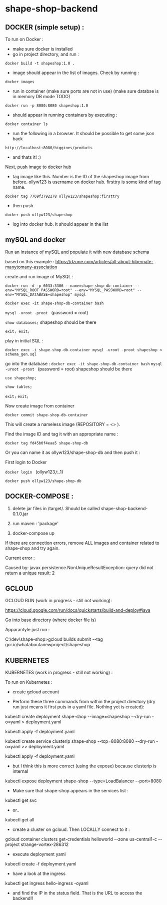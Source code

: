 
shape-shop-backend
====================

DOCKER (simple setup) :
----------

To run on Docker :

- make sure docker is installed
- go in project directory, and run :

`` docker build -t shapeshop:1.0 . ``

- image should appear in the list of images. Check by running :

`` docker images ``
 
- run in container (make sure ports are not in use) (make sure databse is in memory DB mode TODO)

`` docker run -p 8080:8080 shapeshop:1.0 ``

- should appear in running containers by executing :

`` docker container ls ``

- run the following in a browser. It should be possible to get some json back

`` http://localhost:8080/higgines/products ``

- and thats it! :)

Next, push image to docker hub

- tag image like this. Number is the ID of the shapeshop image from before. ollyw123 is username on docker hub. firsttry is some kind of tag name.

`` docker tag 7769f3792278 ollyw123/shapeshop:firsttry ``

- then push 

`` docker push ollyw123/shapeshop ``

- log into docker hub. It should appear in the list




mySQL and docker
----------

Run an instance of mySQL and populate it with new database schema

based on this example :
https://dzone.com/articles/all-about-hibernate-manytomany-association

create and run image of MySQL :

``docker run -d -p 6033:3306 --name=shape-shop-db-container --env="MYSQL_ROOT_PASSWORD=root" --env="MYSQL_PASSWORD=root" --env="MYSQL_DATABASE=shapeshop" mysql``

``docker exec -it shape-shop-db-container bash ``

``mysql -uroot -proot ``
(password = root)

``show databases;``
shapeshop should be there

``exit;
exit;``

play in initial SQL :

``docker exec -i shape-shop-db-container mysql -uroot -proot shapeshop < schema_gen.sql``

go into the database :
``docker exec -it shape-shop-db-container bash``
``mysql -uroot -proot ``
(password = root)
shapeshop should be there

``use shapeshop;``

``show tables;``

``exit;``
``exit;``

Now create image from container

``docker commit shape-shop-db-container``

This will create a nameless image (REPOSITORY = <<none>> ).

Find the image ID and tag it with an appropriate name :

``docker tag fd45b0f4eaa5 shape-shop-db ``

Or you can name it as ollyw123/shape-shop-db and then push it :

First login to Docker 

``docker login ``
(ollyw123,t..1)

`` docker push ollyw123/shape-shop-db ``



DOCKER-COMPOSE :
----------

1) delete jar files in /target/. Should be called shape-shop-backend-0.1.0.jar

2) run maven : 'package' 

3) docker-compose up

If there are connection errors, remove ALL images and container related to shape-shop and try again.

Current error :

Caused by: javax.persistence.NonUniqueResultException: query did not return a unique result: 2






























GCLOUD 
--------

GCLOUD RUN (work in progress - still not working):

https://cloud.google.com/run/docs/quickstarts/build-and-deploy#java


Go into base directory (where docker file is)

Apparantyle just run :

C:\dev\shape-shop>gcloud builds submit --tag gcr.io/whataboutanewproject/shapeshop








KUBERNETES 
--------

KUBERNETES (work in progress - still not working) :

To run on Kubernetes :

- create gcloud account



- Perform these three commands from within the project directory (dry run just means it first puts in a yaml file. Nothing yet is created):

kubectl create deployment shape-shop --image=shapeshop --dry-run -o=yaml > deployment.yaml

kubectl apply -f deployment.yaml

kubectl create service clusterip shape-shop --tcp=8080:8080 --dry-run -o=yaml >> deployment.yaml

kubectl apply -f deployment.yaml


- but I think this is more correct (using the expose) because clusterip is internal

kubectl expose deployment shape-shop --type=LoadBalancer --port=8080



- Make sure that shape-shop appears in the services list :

kubectl get svc

- or..

kubectl get all



- create a cluster on gcloud. Then LOCALLY connect to it :

gcloud container clusters get-credentials helloworld --zone us-central1-c --project strange-vortex-286312

- execute deployment yaml

kubectl create -f deployment.yaml

- have a look at the ingress

kubectl get ingress hello-ingress -oyaml


- and find the IP in the status field. That is the URL to access the backend!!





